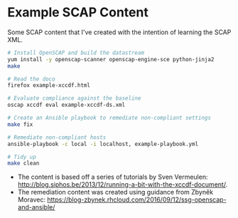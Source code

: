 # Example SCAP Content
Some SCAP content that I've created with the intention of learning the SCAP XML.


```bash
# Install OpenSCAP and build the datastream
yum install -y openscap-scanner openscap-engine-sce python-jinja2
make

# Read the doco
firefox example-xccdf.html

# Evaluate compliance against the baseline
oscap xccdf eval example-xccdf-ds.xml

# Create an Ansible playbook to remediate non-compliant settings
make fix

# Remediate non-compliant hosts
ansible-playbook -c local -i localhost, example-playbook.yml

# Tidy up
make clean
```

* The content is based off a series of tutorials by Sven Vermeulen: http://blog.siphos.be/2013/12/running-a-bit-with-the-xccdf-document/.
* The remediation content was created using guidance from Zbyněk Moravec: https://blog-zbynek.rhcloud.com/2016/09/12/ssg-openscap-and-ansible/
